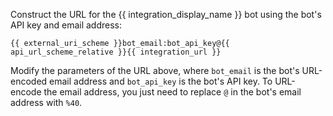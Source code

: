 Construct the URL for the {{ integration_display_name }}
bot using the bot's API key and email address:

`{{ external_uri_scheme }}bot_email:bot_api_key@{{ api_url_scheme_relative }}{{ integration_url }}`

Modify the parameters of the URL above, where `bot_email` is
the bot's URL-encoded email address and `bot_api_key` is the
bot's API key.  To URL-encode the email address, you just need
to replace `@` in the bot's email address with `%40`.
